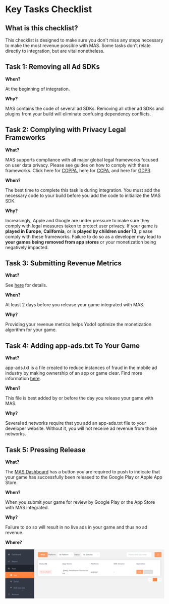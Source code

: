 # Key Tasks Checklist

## What is this checklist?

This checklist is designed to make sure you don't miss any steps necessary to make the most revenue possible with MAS. Some tasks don't relate directly to integration, but are vital nonetheless. 

## Task 1: Removing all Ad SDKs

**When?**

At the beginning of integration.

**Why?**

MAS contains the code of several ad SDKs. Removing all other ad SDKs and plugins from your build will eliminate confusing dependency conflicts.

## Task 2: Complying with Privacy Legal Frameworks

**What?**

MAS supports compliance with all major global legal frameworks focused on user data privacy. Please see guides on how to comply with these frameworks. Click here for [COPPA](privacy-coppa.md), here for [CCPA](privacy-ccpa.md), and here for [GDPR](privacy-gdpr.md).

**When?**

The best time to complete this task is during integration. You must add the necessary code to your build before you add the code to initialize the MAS SDK. 

**Why?**

Increasingly, Apple and Google are under pressure to make sure they comply with legal measures taken to protect user privacy. If your game is **played in Europe**, **California**, or is **played by children under 13**, please comply with these frameworks. Failure to do so as a developer may lead to **your games being removed from app stores** or your monetization being negatively impacted.

## Task 3: Submitting Revenue Metrics

**What?**

See [here](submission-revenue-metrics.md) for details.

**When?**

At least 2 days before you release your game integrated with MAS.

**Why?**

Providing your revenue metrics helps Yodo1 optimize the monetization algorithm for your game.

## Task 4: Adding app-ads.txt To Your Game 

**What?**

app-ads.txt is a file created to reduce instances of fraud in the mobile ad industry by making ownership of an app or game clear. Find more information [here](app-ads.md).

**When?**

This file is best added by or before the day you release your game with MAS.

**Why?**

Several ad networks require that you add an app-ads.txt file to your developer website. Without it, you will not receive ad revenue from those networks.

## Task 5: Pressing Release

**What?**

The [MAS Dashboard](https://mas.yodo1.com/) has a button you are required to push to indicate that your game has successfully been released to the Google Play or Apple App Store. 

**When?**

When you submit your game for review by Google Play or the App Store with MAS integrated.

**Why?**

Failure to do so will result in no live ads in your game and thus no ad revenue.

**Where?**

![](./resource/checklist-1.png)


